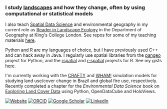 ### I study [landscapes](https://www.landscapemodelling.net) and how they change, often by using computational or statistical models

I also teach [Spatial Data Science](https://kingsgeocomputation.org/teaching/sds/) and environmental geography in my current role as [Reader in Landscape Ecology](https://www.kcl.ac.uk/people/james-millington) in the Department of Geography at King's College London. See repos for some of my teaching materials [here](https://github.com/stars/jamesdamillington/lists/jm-teaching). 

Python and R are my languages of choice, but I have previously used C++ and can hack away in Java. I regularly use spatial libraries from the [pangeo](https://pangeo.io/) project for Python, and the [rspatial](https://rspatial.org) and [r-spatial](https://r-spatial.org/) projects for R. See my gists [here](https://gist.github.com/jamesdamillington).

I'm currently working with the [CRAFTY](https://github.com/stars/jamesdamillington/lists/crafty) and [WHAM!](https://github.com/jamesdamillington/Wildfire_Human_Agency_Model) simulation models for studying land use/cover change in Brazil and global fire use, respectively. Recently completed a chapter for the _Environmental Data Science_ book on [Exploring Land Cover Data](https://the-environmental-ds-book.netlify.app/gallery/exploration/general-exploration-landcover_io/general-exploration-landcover_io.html) using Python, OpenDataCube and HoloViews. 

[![Website](https://img.shields.io/badge/Website-Visit-yellow)](https://www.landscapemodelling.net)
[![ORCID](https://img.shields.io/badge/ORCID-Profile-green)](https://orcid.org/0000-0002-5099-0001)
[![Google Scholar](https://img.shields.io/badge/Google_Scholar-Profile-red)](https://scholar.google.com/citations?user=hmPk8yMAAAAJ&hl=en)
[![LinkedIn](https://img.shields.io/badge/LinkedIn-Connect-blue)](https://www.linkedin.com/in/jamesdamillington/)
<!--
**jamesdamillington/jamesdamillington** is a ✨ _special_ ✨ repository because its `README.md` (this file) appears on your GitHub profile.

Here are some ideas to get you started:

- 🔭 I’m currently working on ...
- 🌱 I’m currently learning ...
- 👯 I’m looking to collaborate on ...
- 🤔 I’m looking for help with ...
- 💬 Ask me about ...
- 📫 How to reach me: ...
- 😄 Pronouns: ...
- ⚡ Fun fact: ...
-->
